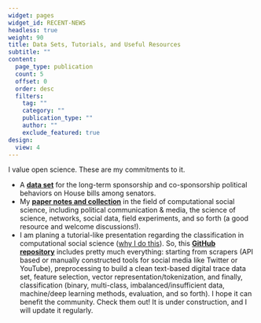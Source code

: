 ```yaml
---
widget: pages
widget_id: RECENT-NEWS
headless: true
weight: 90
title: Data Sets, Tutorials, and Useful Resources
subtitle: ""
content:
  page_type: publication
  count: 5
  offset: 0
  order: desc
  filters:
    tag: ""
    category: ""
    publication_type: ""
    author: ""
    exclude_featured: true
design:
  view: 4
---
```

I value open science. These are my commitments to it.

* A **[data set](https://github.com/hlbao/evolutionofcommunities)** for the long-term sponsorship and co-sponsorship political behaviors on House bills among senators.
* My **[paper notes and collection](https://www.carsonhlbao.com/post/my-random-notes-when-i-read-papers/)** in the field of computational social science, including political communication & media, the science of science, networks, social data, field experiments, and so forth (a good resource and welcome discussions!).
* I am planing a tutorial-like presentation regarding the classification in computational social science ([why I do this](https://www.carsonhlbao.com/post/classification-you-are-so-important/)). So, this **[GitHub repository](https://github.com/hlbao/classification_in_CSS)** includes pretty much everything: starting from scrapers (API based or manually constructed tools for social media like Twitter or YouTube), preprocessing to build a clean text-based digital trace data set, feature selection, vector representation/tokenization, and finally, classification (binary, multi-class, imbalanced/insufficient data, machine/deep learning methods, evaluation, and so forth). I hope it can benefit the community. Check them out! It is under construction, and I will update it regularly.